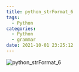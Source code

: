 ```yaml
---
title: python_strFormat_6
tags:
  - Python
categories:
  - Python
  - grammar
date: 2021-10-01 23:25:12
---
```


![python_strFormat_6](/review_img/python_grammar/7.PNG)
